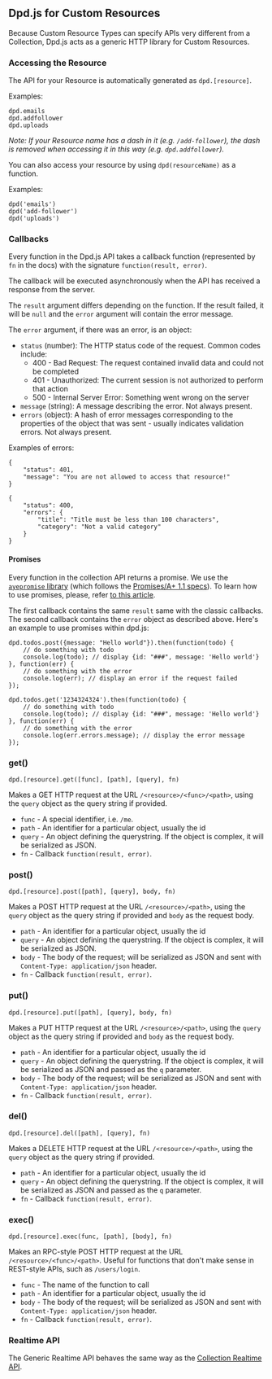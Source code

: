 <!--{
	title: 'Dpd.js for Custom Resources',
	tags: ['dpd.js', 'custom', 'resource']
}-->

## Dpd.js for Custom Resources

Because Custom Resource Types can specify APIs very different from a Collection, Dpd.js acts as a generic HTTP library for Custom Resources.

### Accessing the Resource

The API for your Resource is automatically generated as `dpd.[resource]`.

Examples:

	dpd.emails
	dpd.addfollower
	dpd.uploads

*Note: If your Resource name has a dash in it (e.g. `/add-follower`), the dash is removed when accessing it in this way (e.g. `dpd.addfollower`).*

You can also access your resource by using `dpd(resourceName)` as a function.

Examples:

	dpd('emails')
	dpd('add-follower')
	dpd('uploads')

### Callbacks

Every function in the Dpd.js API takes a callback function (represented by `fn` in the docs) with the signature `function(result, error)`.

The callback will be executed asynchronously when the API has received a response from the server.

The `result` argument differs depending on the function. If the result failed, it will be `null` and the `error` argument will contain the error message.

The `error` argument, if there was an error, is an object:

 - `status` (number): The HTTP status code of the request. Common codes include:
	- 400 - Bad Request: The request contained invalid data and could not be completed
	- 401 - Unauthorized: The current session is not authorized to perform that action
	- 500 - Internal Server Error: Something went wrong on the server
 - `message` (string): A message describing the error. Not always present.
 - `errors` (object): A hash of error messages corresponding to the properties of the object that was sent - usually indicates validation errors. Not always present.

Examples of errors:

	{
		"status": 401,
		"message": "You are not allowed to access that resource!"
	}

<!--...-->

	{
		"status": 400,
		"errors": {
			"title": "Title must be less than 100 characters",
			"category": "Not a valid category"
		}
	}



#### Promises

Every function in the collection API returns a promise.
We use the [`ayepromise` library](https://github.com/cburgmer/ayepromise) (which follows the [Promises/A+ 1.1 specs](https://promisesaplus.com/)).
To learn how to use promises, please, refer [to this article](http://www.html5rocks.com/en/tutorials/es6/promises).

The first callback contains the same `result` same with the classic callbacks.
The second callback contains the `error` object as described above.
Here's an example to use promises within dpd.js:

	dpd.todos.post({message: "Hello world"}).then(function(todo) {
		// do something with todo
		console.log(todo); // display {id: "###", message: 'Hello world'}
	}, function(err) {
		// do something with the error
		console.log(err); // display an error if the request failed
	});

<!--...-->

	dpd.todos.get('1234324324').then(function(todo) {
		// do something with todo
		console.log(todo); // display {id: "###", message: 'Hello world'}
	}, function(err) {
		// do something with the error
		console.log(err.errors.message); // display the error message
	});


### get() <!-- api -->

	dpd.[resource].get([func], [path], [query], fn)

Makes a GET HTTP request at the URL `/<resource>/<func>/<path>`, using the `query` object as the query string if provided.

- `func` - A special identifier, i.e. `/me`.
- `path` - An identifier for a particular object, usually the id
- `query` - An object defining the querystring. If the object is complex, it will be serialized as JSON.
- `fn` - Callback `function(result, error)`.

###  post() <!-- api -->

	dpd.[resource].post([path], [query], body, fn)

Makes a POST HTTP request at the URL `/<resource>/<path>`, using the `query` object as the query string if provided and `body` as the request body.

- `path` - An identifier for a particular object, usually the id
- `query` - An object defining the querystring. If the object is complex, it will be serialized as JSON.
- `body` - The body of the request; will be serialized as JSON and sent with `Content-Type: application/json` header.
- `fn` - Callback `function(result, error)`.

### put() <!-- api -->

	dpd.[resource].put([path], [query], body, fn)

Makes a PUT HTTP request at the URL `/<resource>/<path>`, using the `query` object as the query string if provided and `body` as the request body.

- `path` - An identifier for a particular object, usually the id
- `query` - An object defining the querystring. If the object is complex, it will be serialized as JSON and passed as the `q` parameter.
- `body` - The body of the request; will be serialized as JSON and sent with `Content-Type: application/json` header.
- `fn` - Callback `function(result, error)`.

### del() <!-- api -->

	dpd.[resource].del([path], [query], fn)

Makes a DELETE HTTP request at the URL `/<resource>/<path>`, using the `query` object as the query string if provided.

- `path` - An identifier for a particular object, usually the id
- `query` - An object defining the querystring. If the object is complex, it will be serialized as JSON and passed as the `q` parameter.
- `fn` - Callback `function(result, error)`.


### exec() <!-- api -->

	dpd.[resource].exec(func, [path], [body], fn)

Makes an RPC-style POST HTTP request at the URL `/<resource>/<func>/<path>`. Useful for functions that don't make sense in REST-style APIs, such as `/users/login`.

- `func` - The name of the function to call
- `path` - An identifier for a particular object, usually the id
- `body` - The body of the request; will be serialized as JSON and sent with `Content-Type: application/json` header.
- `fn` - Callback `function(result, error)`.

### Realtime API

The Generic Realtime API behaves the same way as the [Collection Realtime API](/docs/collections/reference/dpd-js.md#s-Realtime-API).
